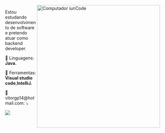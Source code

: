 <img src="https://raw.githubusercontent.com/MicaelliMedeiros/micaellimedeiros/master/image/computer-illustration.png" min-width="400px" max-width="400px" width="400px" align="right" alt="Computador iuriCode">

<p align="left"> 
  Estou estudando desenvolvimento de software e pretendo atuar como backend developer.
</p>

<p align="left">
  🦄 Linguagens: <strong>Java.</strong>
</p>

<p align="left">
  💼 Ferramentas: <strong>Visual studio code</strong>,<strong>IntelliJ.</strong>
</p>

<p align="left">
  💌 vitorgp14@hotmail.com: ⤵️
</p>

<p align="left">
  <a href="#" alt="Gmail">
  <img src="https://img.shields.io/badge/-Gmail-FF0000?style=flat-square&labelColor=FF0000&logo=gmail&logoColor=white&link=vitorgp14@hotmail.com" /></a>
</p>
